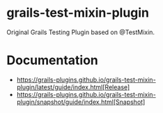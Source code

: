 # grails-test-mixin-plugin

Original Grails Testing Plugin based on @TestMixin.

# Documentation

* https://grails-plugins.github.io/grails-test-mixin-plugin/latest/guide/index.html[Release] 
* https://grails-plugins.github.io/grails-test-mixin-plugin/snapshot/guide/index.html[Snapshot]

